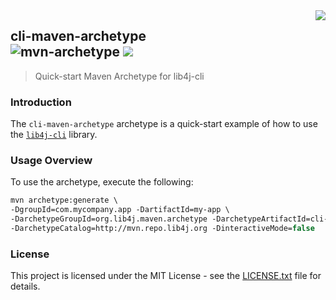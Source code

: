 <img src="https://www.cohesionfirst.org/logo.png" align="right">

## cli-maven-archetype<br>![mvn-archetype][mvn-archetype] <a href="https://www.cohesionfirst.org/"><img src="https://img.shields.io/badge/CohesionFirst%E2%84%A2--blue.svg"></a>
> Quick-start Maven Archetype for lib4j-cli

### Introduction

The `cli-maven-archetype` archetype is a quick-start example of how to use the [`lib4j-cli`][lib4j-cli] library.

### Usage Overview

To use the archetype, execute the following:

  ```tcsh
  mvn archetype:generate \
  -DgroupId=com.mycompany.app -DartifactId=my-app \
  -DarchetypeGroupId=org.lib4j.maven.archetype -DarchetypeArtifactId=cli-maven-archetype \
  -DarchetypeCatalog=http://mvn.repo.lib4j.org -DinteractiveMode=false
  ```

### License

This project is licensed under the MIT License - see the [LICENSE.txt](LICENSE.txt) file for details.

[lib4j-cli]: https://github.com/lib4j/lib4j-cli
[mvn-archetype]: https://img.shields.io/badge/mvn-archetype-yellow.svg